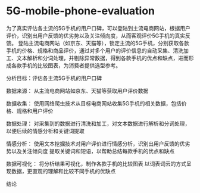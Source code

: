 # 5G-mobile-phone-evaluation

为了真实评估各主流的5G手机的用户口碑，可以登陆到主流电商网站，根据用户评价，识别出用户反馈的优劣势以及关注倾向度，从而客观评价5G手机的真实反馈。
登陆主流电商网站（如京东、天猫等），锁定主流的5G手机，分别获取各款手机的价格、规格和商品评价，通过对多个用户的评价信息的自动采集、清洗加工、文本解析和分词处理，并剔除异常数据，得到各款手机的优点和缺点，进而形成各款手机的比较图表，为消费者提供选型参考。

分析目标：评估各主流5G手机的用户口碑

数据来源：
从主流电商网站如京东、天猫等获取用户评价数据

数据收集：
使用网络爬虫技术从目标电商网站收集5G手机的相关数据，包括价格、规格和用户评价

数据处理：
对采集到的数据进行清洗和加工，对文本数据进行解析和分词处理，以便后续的情感分析和关键词提取

情感分析：
使用文本挖掘技术对用户评价进行情感分析，识别出用户反馈的优劣势以及关注倾向度
提取关键词和短语，以帮助总结每款手机的优点和缺点

数据可视化：
将分析结果可视化，制作各款手机的比较图表
以词表词云的方式呈现数据，更直观的理解和比较不同手机的优缺点

结论
